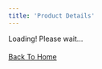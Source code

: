 ```yaml
---
title: 'Product Details'
---
```


  <div class="row gx-5 py-4">
  <div id="loading" class="text-center my-5">
    <div class="spinner-border text-primary mt-2" role="status">
        <span class="sr-only"></span>
    </div>
    <span class="mx-2">Loading! Please wait...</span>
  </div>
      <aside class="col-lg-6">
        <div class="border rounded-4 mb-3 d-flex justify-content-center">
            <img id="product-img" style="max-width: 100%; max-height: 80vh; object-fit:cover margin: auto;" class="rounded-4 fit" src=""  />
        </div>
      </aside>
      <main class="col-lg-6">
        <div class="ps-lg-3">
          <h4 class="title text-dark" id="product-title">
          </h4>
          <div class="d-flex flex-row my-3">
                <span class="h2" id="price"></span>
          </div>
          <div class="my-3">
          <p id="description">
          </p>
          <div>
          <div class="py-3">
            <a href="/" class="btn btn-primary rounded d-none" id="backBtn">Back To Home</a>
          </div>
        </div>
      </main>
    </div>
  </div>

<script>
    document.addEventListener('DOMContentLoaded', function() {
        const urlParams = new URLSearchParams(window.location.search);
        const productId = urlParams.get('id');
        const loading = document.getElementById('loading');

        if (productId) {
            fetch(`http://localhost:8000/api/product/${productId}`)
                .then(response => response.json())
                .then(product => {
                    loading.style.display = 'none';
                    document.getElementById('backBtn')style.display = 'none';
                    document.getElementById('product-title').innerText = product.name;
                    document.getElementById('description').innerText = product.description;
                    document.getElementById('price').innerText = `$${product.price}`;
                    document.getElementById('product-img').src = product.image;
                })
                .catch(error => {
                    console.error('Error fetching product details:', error);
                });
        } else {
            console.error('No product ID found in the URL');
        }
    });
</script>
